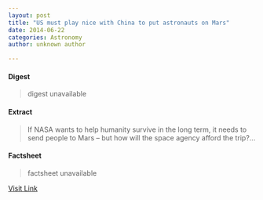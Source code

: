 ```yaml
---
layout: post
title: "US must play nice with China to put astronauts on Mars"
date: 2014-06-22
categories: Astronomy
author: unknown author

---
```



#### Digest
>digest unavailable

#### Extract
>If NASA wants to help humanity survive in the long term, it needs to send people to Mars &ndash; but how will the space agency afford the trip?...

#### Factsheet
>factsheet unavailable

[Visit Link](http://feeds.newscientist.com/c/749/f/10898/s/3b2a47b0/sc/38/l/0L0Snewscientist0N0Carticle0Cdn256770Eus0Emust0Eplay0Enice0Ewith0Echina0Eto0Eput0Eastronauts0Eon0Emars0Bhtml0Dcmpid0FRSS0QNSNS0Q20A120EGLOBAL0Qspace/story01.htm)


